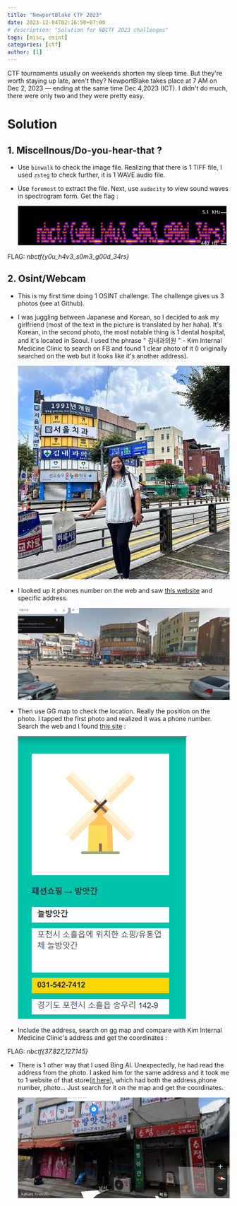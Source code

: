```yaml
---
title: "NewportBlake CTF 2023"
date: 2023-12-04T02:16:50+07:00
# description: "Solution for NBCTF 2023 challenges" 
tags: [misc, osint]
categories: [ctf]
author: [1]
---
```


CTF tournaments usually on weekends shorten my sleep time. But they're worth staying up late, aren't they? NewportBlake takes place at 7 AM on Dec 2, 2023 — ending at the same time Dec 4,2023 (ICT). I didn't do much, there were only two and they were pretty easy.

# Solution

## 1. Miscellnous/Do-you-hear-that ?

- Use `binwalk` to check the image file. Realizing that there is 1 TIFF file, I used `zsteg` to check further, it is 1 WAVE audio file. 
- Use `foremost` to extract the file. Next, use `audacity` to view sound waves in spectrogram form. Get the flag :

    ![Smile](/assets/posts/NBCTF2023/Miscellanous/Do-you-hear-that/flag.png)

FLAG: *nbctf{y0u_h4v3_s0m3_g00d_34rs}* 

## 2. Osint/Webcam
- This is my first time doing 1 OSINT challenge. The challenge gives us 3 photos (see at Github). 

- I was juggling between Japanese and Korean, so I decided to ask my girlfriend (most of the text in the picture is translated by her haha). It's Korean, in the second photo, the most notable thing is 1 dental hospital, and it's located in Seoul. I used the phrase " 김내과의원 " - Kim Internal Medicine Clinic to search on FB and found 1 clear photo of it (I originally searched on the web but it looks like it's another address).

    ![Smile](/assets/posts/NBCTF2023/Osint/fb-images.jpg)
- I looked up it phones number on the web and saw [this website](https://www.saeob.com/%EC%84%9C%EC%9A%B8%EC%B9%98%EA%B3%BC_9V-031-542-6600#google_vignette) and specific address. 

    ![Smile](/assets/posts/NBCTF2023/Osint/clinic.png)
- Then use GG map to check the location. Really the position on the photo. I tapped the first photo and realized it was a phone number. Search the web and I found [this site](https://tel.nett.kr/%EC%97%85%EC%B2%B4%EC%A0%95%EB%B3%B4/173484/%EB%8A%98%EB%B0%A9%EC%95%97%EA%B0%84/) :

    ![Smile](/assets/posts/NBCTF2023/Osint/first-web.png)
- Include the address, search on gg map and compare with Kim Internal Medicine Clinic's address and get the coordinates : 

FLAG: *nbctf{37.827_127.145}*

- There is 1 other way that I used Bing AI. Unexpectedly, he had read the address from the photo. I asked him for the same address and it took me to 1 website of that store([it here](https://www.bizno.net/article/1270398469)), which had both the address,phone number, photo... Just search for it on the map and get the coordinates.

    ![Smile](/assets/posts/NBCTF2023/Osint/location.png)